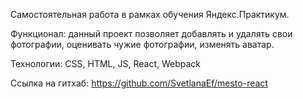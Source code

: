 Самостоятельная работа в рамках обучения Яндекс.Практикум. 

Функционал: данный проект позволяет добавлять и удалять свои фотографии, оценивать чужие фотографии, изменять аватар.

Технологии: CSS, HTML, JS, React, Webpack

Ссылка на гитхаб: https://github.com/SvetlanaEf/mesto-react